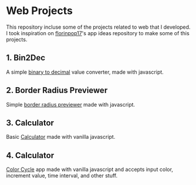 # Web Projects 
This repository incluse some of the projects related to web that I developed.  
I took inspiration on [florinpop17](https://github.com/florinpop17/app-ideas)'s app ideas repository to make some of this projects.

## 1. Bin2Dec
A simple [binary to decimal](./bin2dec) value converter, made with javascript.

## 2. Border Radius Previewer
Simple [border radius previewer](./border-radius) made with javascript.

## 3. Calculator
Basic [Calculator](./calculator) made with vanilla javascript.

## 4. Calculator
[Color Cycle](./color-cycle) app made with vanilla javascript and accepts input color, increment value, time interval, and other stuff.
